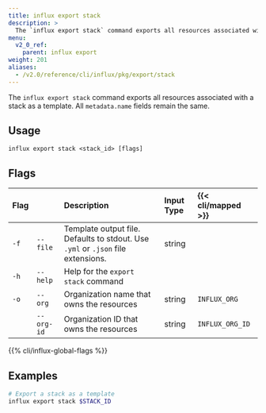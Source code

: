 ```yaml
---
title: influx export stack
description: >
  The `influx export stack` command exports all resources associated with a stack as an InfluxDB template.
menu:
  v2_0_ref:
    parent: influx export
weight: 201
aliases:
  - /v2.0/reference/cli/influx/pkg/export/stack
---
```


The `influx export stack` command exports all resources associated with a stack as a template.
All `metadata.name` fields remain the same.

## Usage
```
influx export stack <stack_id> [flags]
```

## Flags
| Flag |            | Description                                                                      | Input Type | {{< cli/mapped >}} |
|:---- |:---        |:-----------                                                                      |:---------- |:------------------ |
| `-f` | `--file`   | Template output file. Defaults to stdout. Use `.yml` or `.json` file extensions. | string     |                    |
| `-h` | `--help`   | Help for the `export stack` command                                              |            |                    |
| `-o` | `--org`    | Organization name that owns the resources                                        | string     | `INFLUX_ORG`       |
|      | `--org-id` | Organization ID that owns the resources                                          | string     | `INFLUX_ORG_ID`    |

{{% cli/influx-global-flags %}}

## Examples
```sh
# Export a stack as a template
influx export stack $STACK_ID
```
